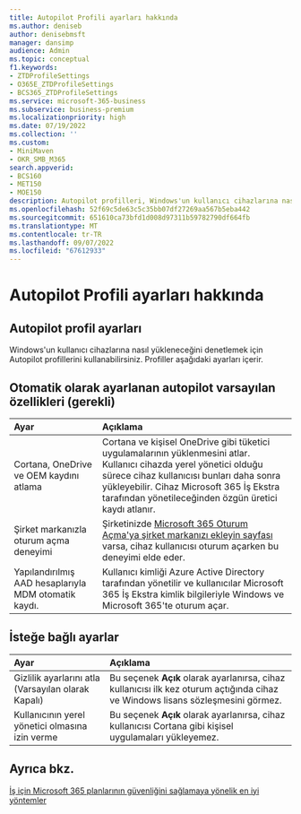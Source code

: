 ```yaml
---
title: Autopilot Profili ayarları hakkında
ms.author: deniseb
author: denisebmsft
manager: dansimp
audience: Admin
ms.topic: conceptual
f1.keywords:
- ZTDProfileSettings
- O365E_ZTDProfileSettings
- BCS365_ZTDProfileSettings
ms.service: microsoft-365-business
ms.subservice: business-premium
ms.localizationpriority: high
ms.date: 07/19/2022
ms.collection: ''
ms.custom:
- MiniMaven
- OKR_SMB_M365
search.appverid:
- BCS160
- MET150
- MOE150
description: Autopilot profilleri, Windows'un kullanıcı cihazlarına nasıl yükleneceğini denetlemenize yardımcı olur. Profiller, Cortana yüklemesini atlama gibi varsayılan ve isteğe bağlı ayarları içerir.
ms.openlocfilehash: 52f69c5de63c5c35bb07df27269aa567b5eba442
ms.sourcegitcommit: 651610ca73bfd1d008d97311b59782790df664fb
ms.translationtype: MT
ms.contentlocale: tr-TR
ms.lasthandoff: 09/07/2022
ms.locfileid: "67612933"
---
```

# <a name="about-autopilot-profile-settings"></a>Autopilot Profili ayarları hakkında

## <a name="autopilot-profile-settings"></a>Autopilot profil ayarları

Windows'un kullanıcı cihazlarına nasıl yükleneceğini denetlemek için Autopilot profillerini kullanabilirsiniz. Profiller aşağıdaki ayarları içerir.
  
## <a name="autopilot-default-features-required-that-are-set-automatically"></a>Otomatik olarak ayarlanan autopilot varsayılan özellikleri (gerekli)
  
| Ayar | Açıklama |
|:-----|:-----|
|Cortana, OneDrive ve OEM kaydını atlama  |Cortana ve kişisel OneDrive gibi tüketici uygulamalarının yüklenmesini atlar. Kullanıcı cihazda yerel yönetici olduğu sürece cihaz kullanıcısı bunları daha sonra yükleyebilir. Cihaz Microsoft 365 İş Ekstra tarafından yönetileceğinden özgün üretici kaydı atlanır.  |
|Şirket markanızla oturum açma deneyimi  |Şirketinizde [Microsoft 365 Oturum Açma'ya şirket markanızı ekleyin sayfası](../admin/setup/customize-sign-in-page.md) varsa, cihaz kullanıcısı oturum açarken bu deneyimi elde eder.  |
|Yapılandırılmış AAD hesaplarıyla MDM otomatik kaydı.  |Kullanıcı kimliği Azure Active Directory tarafından yönetilir ve kullanıcılar Microsoft 365 İş Ekstra kimlik bilgileriyle Windows ve Microsoft 365'te oturum açar.  |

## <a name="optional-settings"></a>İsteğe bağlı ayarlar
  
| Ayar | Açıklama |
|:-----|:-----|
|Gizlilik ayarlarını atla (Varsayılan olarak Kapalı)  |Bu seçenek **Açık** olarak ayarlanırsa, cihaz kullanıcısı ilk kez oturum açtığında cihaz ve Windows lisans sözleşmesini görmez.  |
|Kullanıcının yerel yönetici olmasına izin verme  |Bu seçenek **Açık** olarak ayarlanırsa, cihaz kullanıcısı Cortana gibi kişisel uygulamaları yükleyemez.|

## <a name="see-also"></a>Ayrıca bkz.

[İş için Microsoft 365 planlarının güvenliğini sağlamaya yönelik en iyi yöntemler](../admin/security-and-compliance/secure-your-business-data.md)